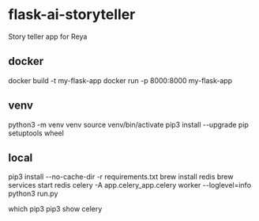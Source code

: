 # flask-ai-storyteller
Story teller app for Reya


docker
------
docker build -t my-flask-app
docker run -p 8000:8000 my-flask-app

venv
----
python3 -m venv venv
source venv/bin/activate
pip3 install --upgrade pip setuptools wheel


local
-----
pip3 install --no-cache-dir -r requirements.txt 
brew install redis
brew services start redis
celery -A app.celery_app.celery worker --loglevel=info
python3 run.py  



which pip3
pip3 show celery



